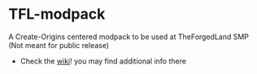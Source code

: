 # TFL-modpack
A Create-Origins centered modpack to be used at TheForgedLand SMP (Not meant for public release)
- Check the [wiki](https://github.com/AliCCfire/TFL-modpack/wiki)! you may find additional info there
